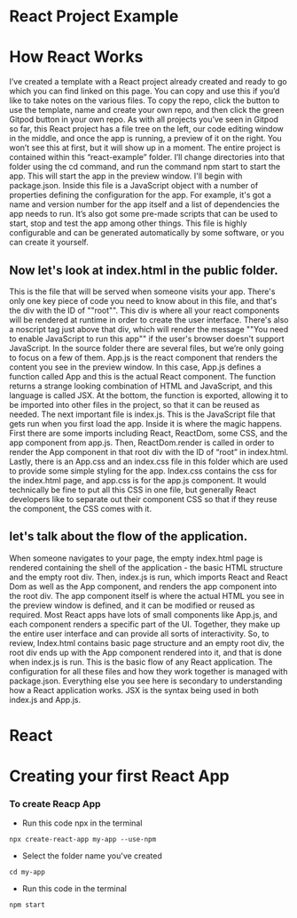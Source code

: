 # React Project Example

<h1> How React Works</h1>

<p>I’ve created a template with a  
React project already created and ready to  go which you can find linked on this page.  
You can copy and use this if you’d like to take notes on the various files. To copy the  repo, click the button to use the template,  
name and create your own repo, and then click  the green Gitpod button in your own repo.
As with all projects you’ve seen in Gitpod so far,  this React project has a file tree on the left,  
our code editing window in the middle, and once  the app is running, a preview of it on the right.  
You won’t see this at first, but it will show  up in a moment. The entire project is contained  
within this “react-example” folder. I’ll change  directories into that folder using the cd command,  
and run the command npm start to start the app.  This will start the app in the preview window.
I'll begin with package.json. Inside this file is  a JavaScript object with a number of properties  
defining the configuration for the  app. For example, it's got a name  
and version number for the app itself and a  list of dependencies the app needs to run.  
It’s also got some pre-made scripts that can be used to start, stop and test the app among other things.
This file is highly configurable and can be  generated automatically by some software, or you  
can create it yourself. </p>

<h2>Now let's look at index.html in the public folder.  </h2>
<p>This is the file that will be served when  someone visits your app. There's only one  
key piece of code you need to know about in this  file, and that's the div with the ID of ""root"".  
This div is where all your react components will  be rendered at runtime in order to create the user interface.
There's also a noscript tag just  above that div, which will render the message  
""You need to enable JavaScript to run this app""  if the user's browser doesn't support JavaScript.
In the source folder there are several files, but  we’re only going to focus on a few of them.
App.js is the react component that renders the  content you see in the preview window.  
In this case, App.js defines a function called  App and this is the actual React component.   
The function returns a strange looking combination of  HTML and JavaScript, and this language is called  
JSX. At the bottom, the function is exported,  
allowing it to be imported into other files in  the project, so that it can be reused as needed.
The next important file is index.js. This is the  JavaScript file that gets run when you first load  
the app. Inside it is where the magic happens.  First there are some imports including React,  
ReactDom, some CSS, and the app component  from app.js. Then, ReactDom.render is called  
in order to render the App component in that root div with the ID of “root” in index.html.
Lastly, there is an App.css and  an index.css file in this folder  
which are used to provide some simple styling for the app.  
Index.css contains the css for the index.html  page, and app.css is for the app.js component.  
It would technically be fine to put all this CSS  in one file, but generally React developers like  
to separate out their component CSS so that if they reuse the component, the CSS comes with it.</p>

<h2>let's talk about the flow of the application.  </h2>
<p>When someone navigates to your page,  the empty index.html page is rendered  
containing the shell of the application - the  basic HTML structure and the empty root div. Then,  
index.js is run, which imports React and React  Dom as well as the App component, and renders  
the app component into the root div. The app  component itself is where the actual HTML you  
see in the preview window is defined, and it can  be modified or reused as required. Most React apps  
have lots of small components like App.js, and each component renders a specific part of the UI.
Together, they make up the entire user interface and can provide all sorts of interactivity.
So, to review, Index.html contains basic page  structure and an empty root div, the root div  
ends up with the App component rendered into it, and that is done when index.js is run.  
This is the basic flow of any React application.  
The configuration for all these files and how they work together is managed with package.json.  
Everything else you see here is secondary to understanding how a React application works.
JSX is the syntax being used in both index.js  
and App.js.</p>

# React

# Creating your first React App

### To create Reacp App

- Run this code npx in the terminal

```
npx create-react-app my-app --use-npm
```

- Select the folder name you've created

```
cd my-app
```

- Run this code in the terminal

```
npm start
```


